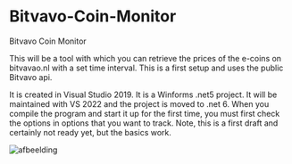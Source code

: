 # Bitvavo-Coin-Monitor
Bitvavo Coin Monitor

This will be a tool with which you can retrieve the prices of the e-coins on bitvavao.nl with a set time interval. This is a first setup and uses the public Bitvavo api.

It is created in Visual Studio 2019. It is a Winforms .net5 project. It will be maintained with VS 2022 and the project is moved to .net 6.
When you compile the program and start it up for the first time, you must first check the options in options that you want to track.
Note, this is a first draft and certainly not ready yet, but the basics work.


![afbeelding](https://user-images.githubusercontent.com/77499563/107783553-afd65980-6d4a-11eb-9f8a-ad3193bffdc4.png)
